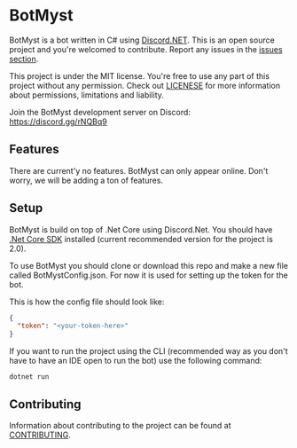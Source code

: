 # BotMyst

BotMyst is a bot written in C# using <a href="https://github.com/RogueException/Discord.Net">Discord.NET</a>. This is an open source project and you're welcomed to contribute. Report any issues in the <a href="https://github.com/LeonLaci/BotMyst/issues">issues section</a>.

This project is under the MIT license. You're free to use any part of this project without any permission. Check out <a href="https://github.com/LeonLaci/BotMyst/blob/master/LICENSE">LICENESE</a> for more information about permissions, limitations and liability.

Join the BotMyst development server on Discord: https://discord.gg/rNQBq9

## Features
There are current'y no features. BotMyst can only appear online. Don't worry, we will be adding a ton of features.

## Setup
BotMyst is build on top of .Net Core using Discord.Net. You should have <a href="https://www.microsoft.com/net/core#windowscmd">.Net Core SDK</a> installed (current recommended version for the project is 2.0).

To use BotMyst you should clone or download this repo and make a new file called BotMystConfig.json. For now it is used for setting up the token for the bot.

This is how the config file should look like:
```json
{
  "token": "<your-token-here>"
}
```

If you want to run the project using the CLI (recommended way as you don't have to have an IDE open to run the bot) use the following command:
```
dotnet run
```

## Contributing
Information about contributing to the project can be found at <a href="https://github.com/LeonLaci/BotMyst/blob/master/CONTRIBUTING.md">CONTRIBUTING</a>.
